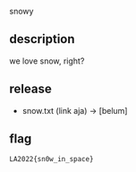 snowy

## description

we love snow, right?

## release

- snow.txt (link aja) -> [belum]

## flag

`LA2022{sn0w_in_space}`
